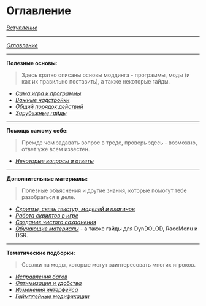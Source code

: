 # Оглавление

[*Вступление*](00_Вступление.md)

------

[*Оглавление*](01_Оглавление.md)

------

**Полезные основы:**  
> Здесь кратко описаны основы моддинга - программы, моды (и как их правильно поставить), а также некоторые гайды.

+ [*Сама игра и программы*](01_Main_Info/01_Сама_игра_и_программы.md)
+ [*Важные надстройки*](01_Main_Info/02_Важные_надстройки.md)
+ [*Общий порядок действий*](01_Main_Info/03_Общий_порядок_действий.md)
+ [*Зарубежные гайды*](01_Main_Info/04_Зарубежные_гайды.md)

------

**Помощь самому себе:**  
> Прежде чем задавать вопрос в треде, проверь здесь - возможно, ответ уже всем известен.

+ [*Некоторые вопросы и ответы*](02_Self_Help/01_Некоторые_вопросы_и_ответы.md)

------

**Дополнительные материалы:**  
> Полезные объяснения и другие знания, которые помогут тебе разобраться в деле.

+ [*Скрипты, связь текстур, моделей и плагинов*](03_Addon_Info/01_Скрипты_связь_текстур_моделей_и_плагинов.md)
+ [*Работа скриптов в игре*](03_Addon_Info/02_Работа_скриптов_в_игре.md)
+ [*Создание чистого сохранения*](03_Addon_Info/03_Создание_чистого_сохранения.md)
+ [*Обучающие материалы*](03_Addon_Info/04_Обучающие_материалы.md) - а также гайды для DynDOLOD, RaceMenu и DSR.

------

**Тематические подборки:**  
> Ссылки на моды, которые могут заинтересовать многих игроков.

+ [*Исправления багов*](04_Anon_Collection/01_Исправления_багов.md)
+ [*Оптимизация и удобства*](04_Anon_Collection/02_Оптимизация_и_удобства.md)
+ [*Изменения интерфейса*](04_Anon_Collection/03_Изменения_интерфейса.md)
+ [*Геймплейные модификации*](04_Anon_Collection/04_Геймплейные_модификации.md)
